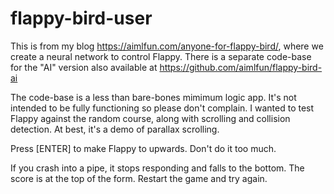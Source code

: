 # flappy-bird-user

This is from my blog https://aimlfun.com/anyone-for-flappy-bird/, where we create a neural network
to control Flappy. 
There is a separate code-base for the "AI" version also available at https://github.com/aimlfun/flappy-bird-ai

The code-base is a less than bare-bones mimimum logic app. It's not intended to be fully functioning so please don't complain. I wanted to test Flappy against the
random course, along with scrolling and collision detection. At best, it's a demo of parallax scrolling.

Press [ENTER] to make Flappy to upwards. Don't do it too much. 

If you crash into a pipe, it stops responding and falls to the bottom. The score is at the top of the form. Restart the game and try again.
